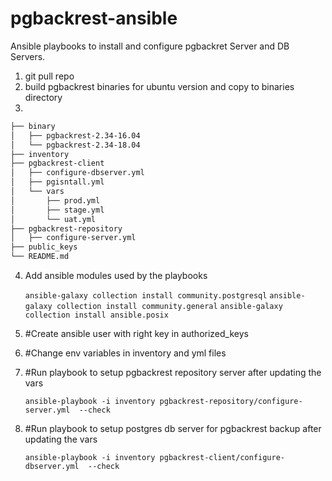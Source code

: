 # pgbackrest-ansible
Ansible playbooks to install and configure pgbackret Server and DB Servers.

1. git pull repo
2. build pgbackrest binaries for ubuntu version and copy to binaries directory
3.
```bash 
├── binary
│   ├── pgbackrest-2.34-16.04
│   └── pgbackrest-2.34-18.04
├── inventory
├── pgbackrest-client
│   ├── configure-dbserver.yml
│   ├── pgisntall.yml
│   └── vars
│       ├── prod.yml
│       ├── stage.yml
│       └── uat.yml
├── pgbackrest-repository
│   ├── configure-server.yml
├── public_keys
└── README.md
```
4. Add ansible modules used by the playbooks

   `ansible-galaxy collection install community.postgresql`
   `ansible-galaxy collection install community.general`
   `ansible-galaxy collection install ansible.posix`

5. #Create ansible user with right key in authorized_keys

6. #Change env variables in inventory and yml files

7. #Run playbook to setup pgbackrest repository server after updating the vars

   `ansible-playbook -i inventory pgbackrest-repository/configure-server.yml  --check`

8. #Run playbook to setup postgres db server for pgbackrest backup after updating the vars

   `ansible-playbook -i inventory pgbackrest-client/configure-dbserver.yml  --check`
